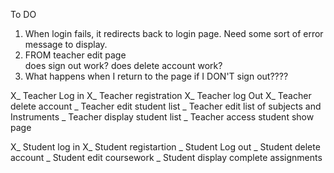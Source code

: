 To DO

1. When login fails, it redirects back to login page.
      Need some sort of error message to display.
2. FROM teacher edit page  
    does sign out work?
    does delete account work?
3. What happens when I return to the page if I DON'T sign out????

X_ Teacher Log in
X_ Teacher registration
X_ Teacher log Out
X_ Teacher delete account
_ Teacher edit student list
_ Teacher edit list of subjects and Instruments
_ Teacher display student list
    _ Teacher access student show page


X_ Student log in
X_ Student registartion
_ Student Log out
_ Student delete account
_ Student edit coursework
_ Student display complete assignments
